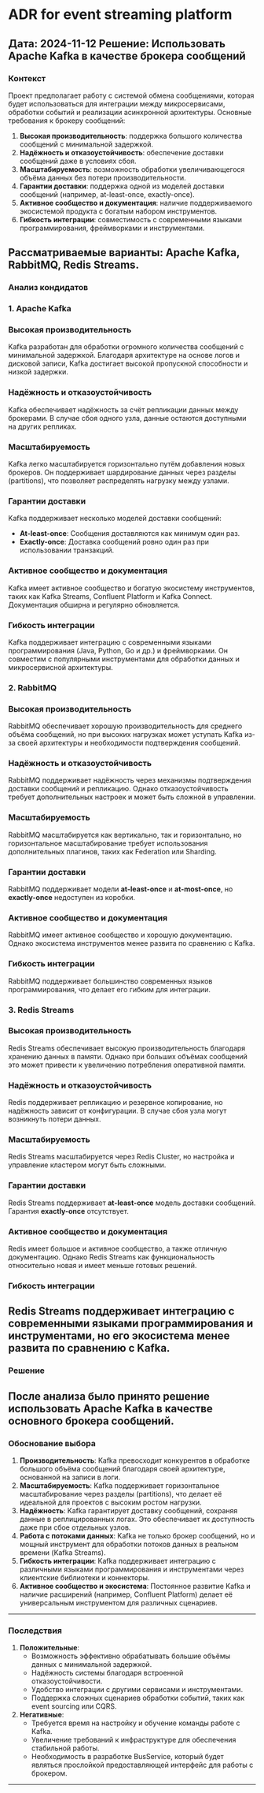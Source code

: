 # ADR for event streaming platform   
**Дата**: 2024-11-12
**Решение**: Использовать Apache Kafka в качестве брокера сообщений   
 --- 
### Контекст   
Проект предполагает работу с системой обмена сообщениями, которая будет использоваться для интеграции между микросервисами, обработки событий и реализации асинхронной архитектуры. Основные требования к брокеру сообщений:   
1. **Высокая производительность**: поддержка большого количества сообщений с минимальной задержкой.   
2. **Надёжность и отказоустойчивость**: обеспечение доставки сообщений даже в условиях сбоя.   
3. **Масштабируемость**: возможность обработки увеличивающегося объёма данных без потери производительности.   
4. **Гарантии доставки**: поддержка одной из моделей доставки сообщений (например, at-least-once, exactly-once).   
5. **Активное сообщество и документация**: наличие поддерживаемого экосистемой продукта с богатым набором инструментов.   
6. **Гибкость интеграции**: совместимость с современными языками программирования, фреймворками и инструментами.   
   
Рассматриваемые варианты: **Apache Kafka**, **RabbitMQ**, **Redis Streams**.   
 --- 
### Анализ кондидатов   
### 1. Apache Kafka   
### Высокая производительность   
Kafka разработан для обработки огромного количества сообщений с минимальной задержкой. Благодаря архитектуре на основе логов и дисковой записи, Kafka достигает высокой пропускной способности и низкой задержки.   
### Надёжность и отказоустойчивость   
Kafka обеспечивает надёжность за счёт репликации данных между брокерами. В случае сбоя одного узла, данные остаются доступными на других репликах.   
### Масштабируемость   
Kafka легко масштабируется горизонтально путём добавления новых брокеров. Он поддерживает шардирование данных через разделы (partitions), что позволяет распределять нагрузку между узлами.   
### Гарантии доставки   
Kafka поддерживает несколько моделей доставки сообщений:   
- **At-least-once**: Сообщения доставляются как минимум один раз.   
- **Exactly-once**: Доставка сообщений ровно один раз при использовании транзакций.   
   
### Активное сообщество и документация   
Kafka имеет активное сообщество и богатую экосистему инструментов, таких как Kafka Streams, Confluent Platform и Kafka Connect. Документация обширна и регулярно обновляется.   
### Гибкость интеграции   
Kafka поддерживает интеграцию с современными языками программирования (Java, Python, Go и др.) и фреймворками. Он совместим с популярными инструментами для обработки данных и микросервисной архитектуры.   
### 2. RabbitMQ   
### Высокая производительность   
RabbitMQ обеспечивает хорошую производительность для среднего объёма сообщений, но при высоких нагрузках может уступать Kafka из-за своей архитектуры и необходимости подтверждения сообщений.   
### Надёжность и отказоустойчивость   
RabbitMQ поддерживает надёжность через механизмы подтверждения доставки сообщений и репликацию. Однако отказоустойчивость требует дополнительных настроек и может быть сложной в управлении.   
### Масштабируемость   
RabbitMQ масштабируется как вертикально, так и горизонтально, но горизонтальное масштабирование требует использования дополнительных плагинов, таких как Federation или Sharding.   
### Гарантии доставки   
RabbitMQ поддерживает модели **at-least-once** и **at-most-once**, но **exactly-once** недоступен из коробки.   
### Активное сообщество и документация   
RabbitMQ имеет активное сообщество и хорошую документацию. Однако экосистема инструментов менее развита по сравнению с Kafka.   
### Гибкость интеграции   
RabbitMQ поддерживает большинство современных языков программирования, что делает его гибким для интеграции.   
### 3. Redis Streams   
### Высокая производительность   
Redis Streams обеспечивает высокую производительность благодаря хранению данных в памяти. Однако при больших объёмах сообщений это может привести к увеличению потребления оперативной памяти.   
### Надёжность и отказоустойчивость   
Redis поддерживает репликацию и резервное копирование, но надёжность зависит от конфигурации. В случае сбоя узла могут возникнуть потери данных.   
### Масштабируемость   
Redis Streams масштабируется через Redis Cluster, но настройка и управление кластером могут быть сложными.   
### Гарантии доставки   
Redis Streams поддерживает **at-least-once** модель доставки сообщений. Гарантия **exactly-once** отсутствует.   
### Активное сообщество и документация   
Redis имеет большое и активное сообщество, а также отличную документацию. Однако Redis Streams как функциональность относительно новая и имеет меньше готовых решений.   
### Гибкость интеграции   
Redis Streams поддерживает интеграцию с современными языками программирования и инструментами, но его экосистема менее развита по сравнению с Kafka.   
 --- 
### Решение   
После анализа было принято решение использовать **Apache Kafka** в качестве основного брокера сообщений.   
 --- 
### Обоснование выбора   
1. **Производительность**:
Kafka превосходит конкурентов в обработке большого объёма сообщений благодаря своей архитектуре, основанной на записи в логи.   
2. **Масштабируемость**:
Kafka поддерживает горизонтальное масштабирование через разделы (partitions), что делает её идеальной для проектов с высоким ростом нагрузки.   
3. **Надёжность**:
Kafka гарантирует доставку сообщений, сохраняя данные в реплицированных логах. Это обеспечивает их доступность даже при сбое отдельных узлов.   
4. **Работа с потоками данных**:
Kafka не только брокер сообщений, но и мощный инструмент для обработки потоков данных в реальном времени (Kafka Streams).   
5. **Гибкость интеграции**:
Kafka поддерживает интеграцию с различными языками программирования и инструментами через клиентские библиотеки и коннекторы.   
6. **Активное сообщество и экосистема**:
Постоянное развитие Kafka и наличие расширений (например, Confluent Platform) делает её универсальным инструментом для различных сценариев.   
 --- 
   
### Последствия   
1. **Положительные**:   
    - Возможность эффективно обрабатывать большие объёмы данных с минимальной задержкой.   
    - Надёжность системы благодаря встроенной отказоустойчивости.   
    - Удобство интеграции с другими сервисами и инструментами.   
    - Поддержка сложных сценариев обработки событий, таких как event sourcing или CQRS.   
2. **Негативные**:   
    - Требуется время на настройку и обучение команды работе с Kafka.   
    - Увеличение требований к инфраструктуре для обеспечения стабильной работы.   
    - Необходимость в разработке BusService, который будет являться прослойкой предоставляющей интерфейс для работы с брокером.   
 --- 
